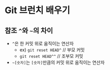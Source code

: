 # Git 브런치 배우기

## 참조 `^`와 `~`의 차이
 - `^`은 한 커밋 위로 움직이는 연산자
    - ex) ```git reset HEAD^``` // 부모 커밋
    - ```git reset HEAD^^``` // 조부모 커밋
 - `~[숫자]`는 `[숫자]`만큼의 커밋 위로 움직이는 연산자
